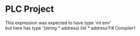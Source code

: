 # PLC Project

This expression was expected to have type
    'int env'    
but here has type
    '(string * address) list * address'F# Compiler1
